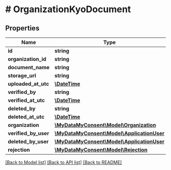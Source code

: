 # # OrganizationKyoDocument

## Properties

Name | Type | Description | Notes
------------ | ------------- | ------------- | -------------
**id** | **string** |  | [optional]
**organization_id** | **string** |  | [optional]
**document_name** | **string** |  | [optional]
**storage_url** | **string** |  | [optional]
**uploaded_at_utc** | [**\DateTime**](\DateTime.md) |  | [optional]
**verified_by** | **string** |  | [optional]
**verified_at_utc** | [**\DateTime**](\DateTime.md) |  | [optional]
**deleted_by** | **string** |  | [optional]
**deleted_at_utc** | [**\DateTime**](\DateTime.md) |  | [optional]
**organization** | [**\MyDataMyConsent\Model\Organization**](Organization.md) |  | [optional]
**verified_by_user** | [**\MyDataMyConsent\Model\ApplicationUser**](ApplicationUser.md) |  | [optional]
**deleted_by_user** | [**\MyDataMyConsent\Model\ApplicationUser**](ApplicationUser.md) |  | [optional]
**rejection** | [**\MyDataMyConsent\Model\Rejection**](Rejection.md) |  | [optional]

[[Back to Model list]](../../README.md#models) [[Back to API list]](../../README.md#endpoints) [[Back to README]](../../README.md)
